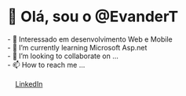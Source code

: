 
<!DOCTYPE html>
<html>
<head>
  <style>
      .socials{
        display:flex;
        padding:1rem;
      }
  </style>
</head>
<body>
  <h1 style=" font-size:30px;">👋 Olá, sou o @EvanderT</h1>
  <div style="display:flex; flex-direction:column;">
    - 👀 Interessado em desenvolvimento Web e Mobile
    <br/>
    - 🌱 I’m currently learning Microsoft Asp.net
    <br/>
    - 💞️ I’m looking to collaborate on ...
    <br/>
    - 📫 How to reach me ...
  </div>

  <div class="socials">
      <a class="social-link" href="https://www.linkedin.com/in/evander-teixeira-148795196/">
        LinkedIn
      </a>
  </div>
  
<!---
EvanderT/EvanderT is a ✨ special ✨ repository because its `README.md` (this file) appears on your GitHub profile.
You can click the Preview link to take a look at your changes.
--->

</body>

</html>
